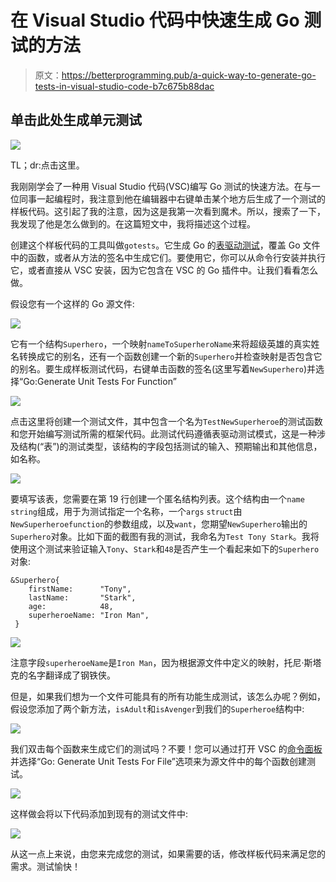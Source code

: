 # 在 Visual Studio 代码中快速生成 Go 测试的方法

> 原文：<https://betterprogramming.pub/a-quick-way-to-generate-go-tests-in-visual-studio-code-b7c675b88dac>

## 单击此处生成单元测试

![](img/cca37fa2eb3fd95fa77bc11adcae7cee.png)

TL；dr:点击这里。

我刚刚学会了一种用 Visual Studio 代码(VSC)编写 Go 测试的快速方法。在与一位同事一起编程时，我注意到他在编辑器中右键单击某个地方后生成了一个测试的样板代码。这引起了我的注意，因为这是我第一次看到魔术。所以，搜索了一下，我发现了他是怎么做到的。在这篇短文中，我将描述这个过程。

创建这个样板代码的工具叫做`gotests`。它生成 Go 的[表驱动测试](https://github.com/golang/go/wiki/TableDrivenTests)，覆盖 Go 文件中的函数，或者从方法的签名中生成它们。要使用它，你可以从命令行安装并执行它，或者直接从 VSC 安装，因为它包含在 VSC 的 Go 插件中。让我们看看怎么做。

假设您有一个这样的 Go 源文件:

![](img/16b8e6a81e343bcb150a54549f0db06f.png)

它有一个结构`Superhero`，一个映射`nameToSuperheroName`来将超级英雄的真实姓名转换成它的别名，还有一个函数创建一个新的`Superhero`并检查映射是否包含它的别名。要生成样板测试代码，右键单击函数的签名(这里写着`NewSuperhero`)并选择“Go:Generate Unit Tests For Function”

![](img/64eb626ba2f37d84c83d567786e9ef95.png)

点击这里将创建一个测试文件，其中包含一个名为`TestNewSuperheroe`的测试函数和您开始编写测试所需的框架代码。此测试代码遵循表驱动测试模式，这是一种涉及结构(“表”)的测试类型，该结构的字段包括测试的输入、预期输出和其他信息，如名称。

![](img/5e63f3944b17d9a938d0e9473f5d492b.png)

要填写该表，您需要在第 19 行创建一个匿名结构列表。这个结构由一个`name` `string`组成，用于为测试指定一个名称，一个`args` `struct`由`NewSuperheroefunction`的参数组成，以及`want`，您期望`NewSuperhero`输出的`Superhero`对象。比如下面的截图有我的测试，我命名为`Test Tony Stark`。我将使用这个测试来验证输入`Tony`、`Stark`和`48`是否产生一个看起来如下的`Superhero`对象:

```
&Superhero{
    firstName:      "Tony",
    lastName:       "Stark",
    age:            48,
    superheroeName: "Iron Man",
 }
```

![](img/5ec797b39559fe38dcf3401b351c86fe.png)

注意字段`superheroeName`是`Iron Man`，因为根据源文件中定义的映射，托尼·斯塔克的名字翻译成了钢铁侠。

但是，如果我们想为一个文件可能具有的所有功能生成测试，该怎么办呢？例如，假设您添加了两个新方法，`isAdult`和`isAvenger`到我们的`Superheroe`结构中:

![](img/9ce64b95b140785ff5644e03e2b347ed.png)

我们双击每个函数来生成它们的测试吗？不要！您可以通过打开 VSC 的[命令面板](https://code.visualstudio.com/docs/getstarted/userinterface#_command-palette)并选择“Go: Generate Unit Tests For File”选项来为源文件中的每个函数创建测试。

![](img/fcb3087c5af551d4470f80d0e0284e80.png)

这样做会将以下代码添加到现有的测试文件中:

![](img/37c414503dc37899f5f5aa613d042d41.png)

从这一点上来说，由您来完成您的测试，如果需要的话，修改样板代码来满足您的需求。测试愉快！